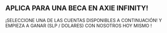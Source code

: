 ## APLICA PARA UNA BECA EN AXIE INFINITY!

¡SELECCIONE UNA DE LAS CUENTAS DISPONIBLES A CONTINUACIÓN! Y EMPIEZA A GANAR (SLP / DOLARES) CON NOSOTROS HOY MISMO !


















